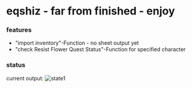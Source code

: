 # eqshiz - far from finished - enjoy

### features
- "import inventory"-Function - no sheet output yet
- "check Resist Flower Quest Status"-Function for specified character
### status
current output:
![state1](https://github.com/approachdifferently/eqshiz/assets/143658889/f4b066c1-9b46-4841-91b3-2a8b5382f078)


